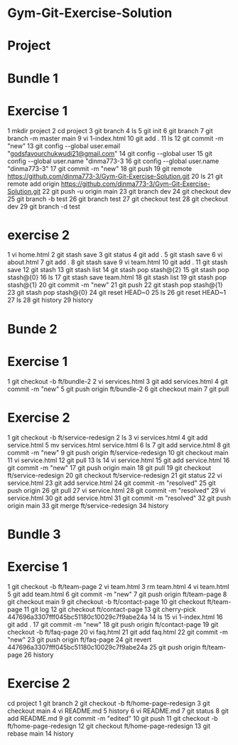 # Gym-Git-Exercise-Solution
# Project
# Bundle 1
   # Exercise 1
   1  mkdir project
   2  cd project
   3  git branch
   4  ls
   5  git init
   6  git branch
   7  git branch -m master main
   9  vi 1-index.html
   10  git add .
   11 ls
   12  git commit -m "new"
   13   git config --global user.email "godsfavourchukwudi21@gmail.com"
   14  git config --global user
   15  git config --global user.name "dinma773-3
   16  git config --global user.name "dinma773-3"
   17  git commit -m "new"
   18  git push
   19  git remote https://github.com/dinma773-3/Gym-Git-Exercise-Solution.git
   20  ls
   21  git remote add origin https://github.com/dinma773-3/Gym-Git-Exercise-Solution.git
   22  git push -u origin main
   23  git branch dev
   24  git checkout dev
   25  git branch -b test
   26  git branch test
   27  git checkout test
   28  git checkout dev
   29  git branch -d test
   
   # exercise 2
   1 vi home.html
   2  git stash save
   3  git status
   4  git add .
   5  git stash save
   6  vi about.html
   7  git add .
   8  git stash save
   9  vi team.html
   10  git add .
   11  git stash save
   12  git stash
   13  git stash list
   14  git stash pop stash@{2}
   15  git stash pop stash@{0}
   16  ls
   17  git stash save team.html
   18  git stash list
   19  git stash pop stash@{1}
   20  git commit -m "new"
   21  git push
   22  git stash pop stash@{1}
   23  git stash pop stash@{0}
   24  git reset HEAD~0
   25  ls
   26  git reset HEAD~1
   27  ls
   28  git history
   29  history
# Bunde 2
  # Exercise 1
  1  git checkout -b ft/bundle-2
  2  vi services.html
  3  git add services.html
  4  git commit -m "new"
  5  git push origin ft/bundle-2
  6  git checkout main
  7  git pull
  # Exercise 2
  1  git checkout -b ft/service-redesign
  2  ls
  3  vi services.html
  4  git add service.html
  5  mv services.html service.html
  6  ls
  7  git add service.html
  8  git commit -m "new"
  9  git push origin ft/service-redesign
  10  git checkout main
  11  vi service.html
  12  git pull
  13  ls
  14  vi service.html
  15  git add service.html
  16  git commit -m "new"
  17  git push origin main
  18  git pull
  19  git checkout ft/service-redesign
  20  git checkout ft/service-redesign
  21  git status
  22  vi service.html
  23  git add service.html
  24  git commit -m "resolved"
  25  git push origin
  26  git pull
  27  vi service.html
  28  git commit -m "resolved"
  29  vi service.html
  30  git add service.html
  31  git commit -m "resolved"
  32  git push origin main
  33  git merge ft/service-redesign
  34  history

# Bundle 3
  # Exercise 1
  1  git checkout -b ft/team-page
  2  vi team.html
  3  rm team.html
  4  vi team.html
  5  git add team.html
  6  git commit -m "new"
  7  git push origin ft/team-page
  8  git checkout main
  9  git checkout -b ft/contact-page
  10  git checkout ft/team-page
  11  git log
  12  git checkout ft/contact-page
  13  git cherry-pick 447696a3307fff045bc51180c10029c7f9abe24a
  14  ls
  15  vi 1-index.html
  16  git add .
  17  git commit -m "new"
  18  git push origin ft/contact-page
  19  git checkout -b ft/faq-page
  20  vi faq.html
  21  git add faq.html
  22  git commit -m "new"
  23  git push origin ft/faq-page
  24  git revert 447696a3307fff045bc51180c10029c7f9abe24a
  25  git push origin ft/team-page
  26  history
  # Exercise 2
  cd project
  1  git branch
  2  git checkout -b ft/home-page-redesign
  3  git checkout main
  4  vi README.md
  5  history
  6  vi README.md
  7  git status
  8  git add README.md
  9  git commit -m "edited"
  10  git push
  11  git checkout -b ft/home-page-redesign
  12  git checkout ft/home-page-redesign
  13  git rebase main
  14  history
 
